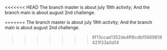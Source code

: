 <<<<<<< HEAD
The branch master is about july 19th activity; And the branch main is about august 2nd challenge.

=======
The branch master is about july 19th activity; 
And the branch main is about august 2nd challenge.
>>>>>>> 6f13ccae1352de4ff8cdbf5869818421f33a0d14
